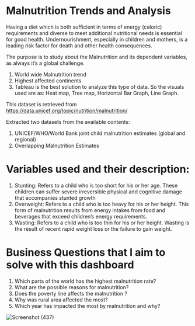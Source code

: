 # Malnutrition Trends and Analysis

Having a diet which is both sufficient in terms of energy (caloric) requirements and diverse to meet additional nutritional needs is essential for good health. Undernourishment, especially in children and mothers, is a leading risk factor for death and other health consequences.

The purpose is to study about the Malnutrition and its dependent variables, as always it’s a global challenge. 
1) World wide Malnutrition trend
2) Highest affected continents 
3) Tableau is the best solution to analyze this type of data. So the visuals used are as: Heat map, Tree map, Horizontal Bar Graph, Line Graph. 

This dataset is retrieved from https://data.unicef.org/topic/nutrition/malnutrition/

Extracted two datasets from the available contents:  
1) UNICEF/WHO/World Bank joint child malnutrition estimates (global and regional) 
2) Overlapping Malnutrition Estimates

# Variables used and their description: 
  1) Stunting: Refers to a child who is too short for his or her age. These children can suffer severe irreversible physical and cognitive damage that accompanies stunted growth
  2) Overweight: Refers to a child who is too heavy for his or her height. This form of malnutrition results from energy intakes from food and beverages that exceed children’s   energy requirements. 
  3) Wasting: Refers to a child who is too thin for his or her height. Wasting is the result of recent rapid weight loss or the failure to gain weight. 

# Business Questions that I aim to solve with this dashboard
1) Which parts of the world has the highest malnutrition rate?
2) What are the possible reasons for malnutrition?
3) Does the poverty line affects the malnutrition ?
4) Why was rural area affected the most?
5) Which year has impacted the most by malnutrition and why?

![Screenshot (437)](https://user-images.githubusercontent.com/53853127/97471624-4d825600-191f-11eb-8e0f-649817fd7334.png)
